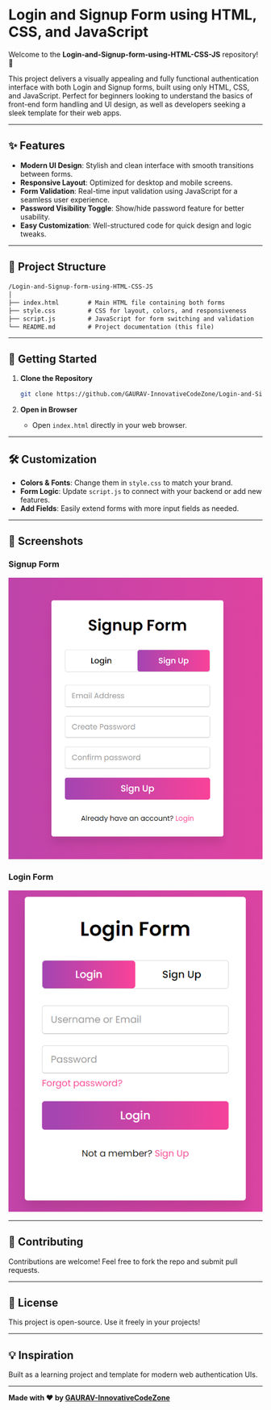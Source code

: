 # Login and Signup Form using HTML, CSS, and JavaScript

Welcome to the **Login-and-Signup-form-using-HTML-CSS-JS** repository! 🚀

This project delivers a visually appealing and fully functional authentication interface with both Login and Signup forms, built using only HTML, CSS, and JavaScript. Perfect for beginners looking to understand the basics of front-end form handling and UI design, as well as developers seeking a sleek template for their web apps.

---

## ✨ Features

- **Modern UI Design**: Stylish and clean interface with smooth transitions between forms.
- **Responsive Layout**: Optimized for desktop and mobile screens.
- **Form Validation**: Real-time input validation using JavaScript for a seamless user experience.
- **Password Visibility Toggle**: Show/hide password feature for better usability.
- **Easy Customization**: Well-structured code for quick design and logic tweaks.

---

## 📂 Project Structure

```
/Login-and-Signup-form-using-HTML-CSS-JS
│
├── index.html        # Main HTML file containing both forms
├── style.css         # CSS for layout, colors, and responsiveness
├── script.js         # JavaScript for form switching and validation
└── README.md         # Project documentation (this file)
```

---

## 🚀 Getting Started

1. **Clone the Repository**
   ```bash
   git clone https://github.com/GAURAV-InnovativeCodeZone/Login-and-Signup-form-using-HTML-CSS-JS.git
   ```

2. **Open in Browser**
   - Open `index.html` directly in your web browser.

---

## 🛠️ Customization

- **Colors & Fonts**: Change them in `style.css` to match your brand.
- **Form Logic**: Update `script.js` to connect with your backend or add new features.
- **Add Fields**: Easily extend forms with more input fields as needed.

---

## 📸 Screenshots

### Signup Form

![image1](image1.png)

### Login Form

![image2](image2.png)

---

## 🤝 Contributing

Contributions are welcome! Feel free to fork the repo and submit pull requests.

---

## 📜 License

This project is open-source. Use it freely in your projects!

---

## 💡 Inspiration

Built as a learning project and template for modern web authentication UIs.

---

**Made with ❤️ by [GAURAV-InnovativeCodeZone](https://github.com/GAURAV-InnovativeCodeZone)**
